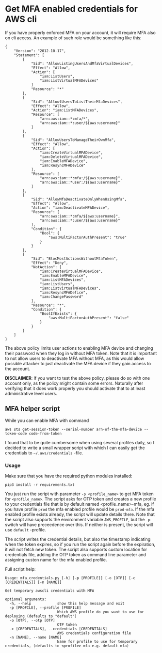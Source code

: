 # Get MFA enabled credentials for AWS cli

If you have properly enforced MFA on your account, it will require MFA also on cli access. An example of such role would be something like this:

```
{
    "Version": "2012-10-17",
    "Statement": [
        {
            "Sid": "AllowListingUsersAndMfaVirtualDevices",
            "Effect": "Allow",
            "Action": [
                "iam:ListUsers",
                "iam:ListVirtualMFADevices"
            ]
            "Resource": "*"
        },
        {
            "Sid": "AllowlUsersToListTheirMfaDevices",
            "Effect": "Allow",
            "Action": "iam:ListMFADevices",
            "Resource": [
                "arn:aws:iam::*:mfa/*",
                "arn:aws:iam::*:user/${aws:username}"
            ]
        },
        {
            "Sid": "AllowUsersToManageTheirOwnMfa",
            "Effect": "Allow",
            "Action": [
                "iam:CreateVirtualMFADevice",
                "iam:DeleteVirtualMFADevice",
                "iam:EnableMFADevice",
                "iam:ResyncMFADevice"
            ],
            "Resource": [
                "arn:aws:iam::*:mfa:/${aws:username}",
                "arn:aws:iam::*user:/${aws:username}"
            ]
        },
        {
            "Sid": "AllowMfaDeactivateOnlyWhenUsingMfa",
            "Effect": "Allow",
            "Action": "iam:DeactivateMFADevice",
            "Resource": [
                "arn:aws:iam::*:mfa/${aws:username}",
                "arn:aws:iam::*:user/${aws:username}"
            ],
            "Condition": {
                "Bool": {
                    "aws:MultiFactorAuthPresent": "true"
                }
            }
        },
        {
            "Sid": "BlocMostActionsWithoutMfaToken",
            "Effect": "Deny",
            "NotAction": [
                "iam:CreateVirtualMFADevice",
                "iam:EnableMFADevice",
                "iam:ListMFADevices",
                "iam:ListUsers",
                "iam:ListVirtualMFADevices",
                "iam:ResyncMFADefice",
                "iam:ChangePassword"
            ],
            "Resource": "*",
            "Condition": {
                "BoolIfExists": {
                    "aws:MultiFactorAuthPresent": "false"
                }
            }
        }
    ]
}
```

The above policy limits user actions to enabling MFA device and changing their password when they log in without MFA token. Note that it is important to not allow users to deactivate MFA without
MFA, as this would allow possible attacker to just deactivate the MFA device if they gain access to the account.

**DISCLAIMER**: If you want to test the above policy, please do so with one account only, as the policy might contain some errors. Naturally after verifying that it does work properly you should
activate that to at least administrative level users.


## MFA helper script
While you can enable MFA with command

```
aws sts get-session-token --serial-number arn-of-the-mfa-device --token-code code-from-token
```

I found that to be quite cumbersome when using several profiles daily, so I decided to write a small wrapper script with which I can easily get the credentials to `~/.aws/credentials` -file.

### Usage
Make sure that you have the required python modules installed:

```
pip3 install -r requirements.txt
```

You just run the script with parameter `-p <profile_name>` to get MFA token for `<profile_name>`. The script asks for OTP token and creates a new profile to your credentials file that is by default
named <profile_name>-mfa, eg. if you have profile `prod` the mfa enabled profile would be `prod-mfa`. If the mfa enabled profile exists already, the script will update details there. Note that the 
script also supports the environment variable `AWS_PROFILE`, but the `-p` switch will have preceedence over this. If neither is present, the script will use `default` -profile.

The script writes the credential details, but also the timestamp indicating when the token expires, so if you run the script again before the expiration, it will not fetch new token. The script also
supports custom location for credentials file, adding the OTP token as command line parameter and assigning custon name for the mfa enabled profile.

Full script help:
```
Usage: mfa_credentials.py [-h] [-p [PROFILE]] [-o [OTP]] [-c [CREDENTIALS]] [-n [NAME]]

Get temporary awscli credentials with MFA

optional arguments:
  -h, --help            show this help message and exit
  -p [PROFILE], --profile [PROFILE]
                        Which AWS profile do you want to use for deploying (defaults to "default")
  -o [OTP], --otp [OTP]
                        OTP token
  -c [CREDENTIALS], --credentials [CREDENTIALS]
                        AWS credentials configuration file
  -n [NAME], --name [NAME]
                        Name for profile to use for temporary credentials, (defaults to <profile>-mfa e.g. default-mfa)
```
